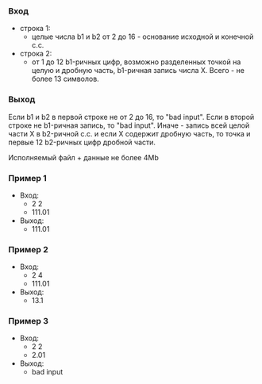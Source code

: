 ### Вход
* строка 1:
	* целые числа b1 и b2 от 2 до 16 - основание исходной и конечной с.с.
* строка 2:
	* от 1 до 12 b1-ричных цифр, возможно разделенных точкой на целую и дробную часть, b1-ричная запись числа X. Всего - не более 13 символов.

### Выход
Если b1 и b2 в первой строке не от 2 до 16, то "bad input".
Если в второй строке не b1-ричная запись, то "bad input".
Иначе - запись всей целой части X в b2-ричной с.с. и если X содержит дробную часть, то точка и первые 12 b2-ричных цифр дробной части.

Исполняемый файл + данные не более 4Mb

### Пример 1
* Вход:
  * 2 2
  * 111.01
* Выход:
  * 111.01

### Пример 2
* Вход:
  * 2 4
  * 111.01
* Выход:
  * 13.1

### Пример 3
* Вход:
  * 2 2
  * 2.01
* Выход:
  * bad input
